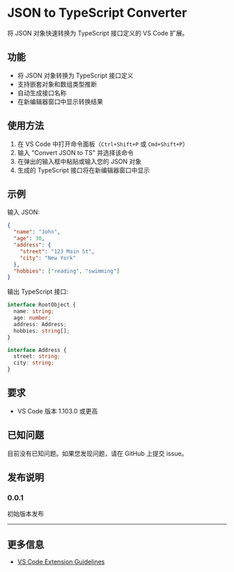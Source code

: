 # JSON to TypeScript Converter

将 JSON 对象快速转换为 TypeScript 接口定义的 VS Code 扩展。

## 功能

- 将 JSON 对象转换为 TypeScript 接口定义
- 支持嵌套对象和数组类型推断
- 自动生成接口名称
- 在新编辑器窗口中显示转换结果

## 使用方法

1. 在 VS Code 中打开命令面板（`Ctrl+Shift+P` 或 `Cmd+Shift+P`）
2. 输入 "Convert JSON to TS" 并选择该命令
3. 在弹出的输入框中粘贴或输入您的 JSON 对象
4. 生成的 TypeScript 接口将在新编辑器窗口中显示

## 示例

输入 JSON:

```json
{
  "name": "John",
  "age": 30,
  "address": {
    "street": "123 Main St",
    "city": "New York"
  },
  "hobbies": ["reading", "swimming"]
}
```

输出 TypeScript 接口:

```typescript
interface RootObject {
  name: string;
  age: number;
  address: Address;
  hobbies: string[];
}

interface Address {
  street: string;
  city: string;
}
```

## 要求

- VS Code 版本 1.103.0 或更高

## 已知问题

目前没有已知问题。如果您发现问题，请在 GitHub 上提交 issue。

## 发布说明

### 0.0.1

初始版本发布

---

## 更多信息

- [VS Code Extension Guidelines](https://code.visualstudio.com/api/references/extension-guidelines)
